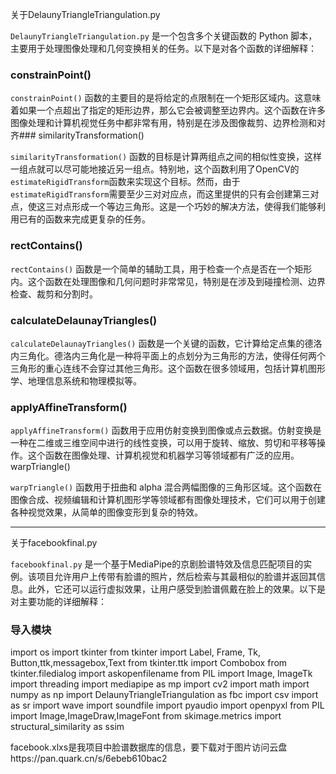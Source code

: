 关于DelaunyTriangleTriangulation.py

`DelaunyTriangleTriangulation.py` 是一个包含多个关键函数的 Python 脚本，主要用于处理图像处理和几何变换相关的任务。以下是对各个函数的详细解释：

### constrainPoint()

`constrainPoint()` 函数的主要目的是将给定的点限制在一个矩形区域内。这意味着如果一个点超出了指定的矩形边界，那么它会被调整至边界内。这个函数在许多图像处理和计算机视觉任务中都非常有用，特别是在涉及图像裁剪、边界检测和对齐### similarityTransformation()

`similarityTransformation()` 函数的目标是计算两组点之间的相似性变换，这样一组点就可以尽可能地接近另一组点。特别地，这个函数利用了OpenCV的`estimateRigidTransform`函数来实现这个目标。然而，由于`estimateRigidTransform`需要至少三对对应点，而这里提供的只有会创建第三对点，使这三对点形成一个等边三角形。这是一个巧妙的解决方法，使得我们能够利用已有的函数来完成更复杂的任务。

### rectContains()

`rectContains()` 函数是一个简单的辅助工具，用于检查一个点是否在一个矩形内。这个函数在处理图像和几何问题时非常常见，特别是在涉及到碰撞检测、边界检查、裁剪和分割时。

### calculateDelaunayTriangles()

`calculateDelaunayTriangles()` 函数是一个关键的函数，它计算给定点集的德洛内三角化。德洛内三角化是一种将平面上的点划分为三角形的方法，使得任何两个三角形的重心连线不会穿过其他三角形。这个函数在很多领域用，包括计算机图形学、地理信息系统和物理模拟等。

### applyAffineTransform()

`applyAffineTransform()` 函数用于应用仿射变换到图像或点云数据。仿射变换是一种在二维或三维空间中进行的线性变换，可以用于旋转、缩放、剪切和平移等操作。这个函数在图像处理、计算机视觉和机器学习等领域都有广泛的应用。 warpTriangle()

`warpTriangle()` 函数用于扭曲和 alpha 混合两幅图像的三角形区域。这个函数在图像合成、视频编辑和计算机图形学等领域都有图像处理技术，它们可以用于创建各种视觉效果，从简单的图像变形到复杂的特效。

---

关于facebookfinal.py

`facebookfinal.py` 是一个基于MediaPipe的京剧脸谱特效及信息匹配项目的实例。该项目允许用户上传带有脸谱的照片，然后检索与其最相似的脸谱并返回其信息。此外，它还可以运行虚拟效果，让用户感受到脸谱佩戴在脸上的效果。以下是对主要功能的详细解释：

### 导入模块

import os
import tkinter
from tkinter import Label, Frame, Tk, Button,ttk,messagebox,Text
from tkinter.ttk import Combobox
from tkinter.filedialog import askopenfilename
from PIL import Image, ImageTk
import threading
import mediapipe as mp
import cv2
import math
import numpy as np
import DelaunyTriangleTriangulation as fbc
import csv
import as sr
import wave
import soundfile 
import pyaudio
import openpyxl
from PIL import Image,ImageDraw,ImageFont
from skimage.metrics import structural_similarity as ssim

facebook.xlxs是我项目中脸谱数据库的信息，要下载对于图片访问云盘https://pan.quark.cn/s/6ebeb610bac2
